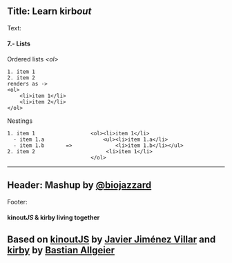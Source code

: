 Title: Learn kirb*out*
----
Text:
#### 7.- Lists
Ordered lists *&lt;ol&gt;*
```
1. item 1
2. item 2
renders as ->
<ol>
    <li>item 1</li>
    <li>item 2</li>
</ol>
```
Nestings
```
1. item 1                  <ol><li>item 1</li>
  - item 1.a                   <ul><li>item 1.a</li>
  - item 1.b       =>              <li>item 1.b</li></ul>
2. item 2                       <li>item 1</li>
                           </ol>
```
----
Header:
Mashup by [@biojazzard](https://github.com/biojazzard)
----
Footer:
#### kinout*JS* & kirby living together
Based on [kinoutJS](https://github.com/soyjavi/Kinout) by [Javier Jiménez Villar](https://github.com/soyjavi) and [kirby](https://github.com/bastianallgeier/kirbycms) by [Bastian Allgeier](https://github.com/bastianallgeier)
----
